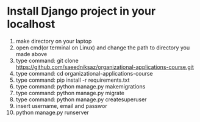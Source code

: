 
# Install Django project in your localhost

1) make directory on your laptop
2) open cmd(or terminal on Linux) and change the path to directory you made above
3) type command: git clone https://github.com/saeedniksaz/organizational-applications-course.git
4) type command: cd organizational-applications-course
5) type command: pip install -r requirements.txt
6) type command: python manage.py makemigrations 
7) type command: python manage.py migrate
8) type command: python manage.py createsuperuser 
9) insert username, email and passwor
10) python manage.py runserver